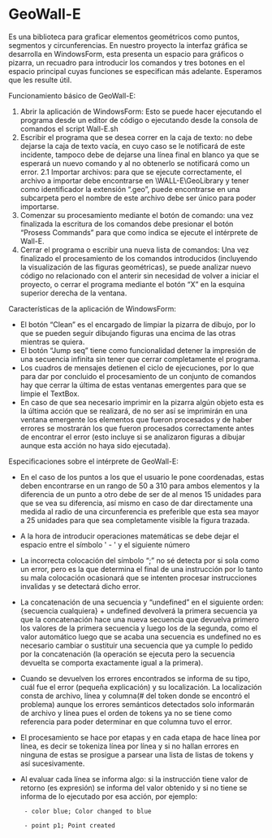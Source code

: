 # GeoWall-E

Es una biblioteca para graficar elementos geométricos como puntos, segmentos y circunferencias. En nuestro proyecto la interfaz gráfica se desarrolla en WindowsForm, esta presenta un espacio para gráficos o pizarra, un recuadro para introducir los comandos y tres botones en el espacio principal cuyas funciones se especifican más adelante. Esperamos que les resulte útil.


Funcionamiento básico de GeoWall-E:
1.	Abrir la aplicación de WindowsForm: Esto se puede hacer ejecutando el programa desde un editor de código o ejecutando desde la consola de comandos el script Wall-E.sh
2.	Escribir el programa que se desea correr en la caja de texto: no debe dejarse la caja de texto vacía, en cuyo caso se le notificará de este incidente, tampoco debe de dejarse una línea final en blanco ya que se esperará un nuevo comando y al no obtenerlo se notificará como un error.
2.1	Importar archivos: para que se ejecute correctamente, el archivo a importar debe encontrarse en \WALL-E\GeoLibrary y tener como identificador la extensión “.geo”, puede encontrarse en una subcarpeta pero el nombre de este archivo debe ser único para poder importarse.
3.	Comenzar su procesamiento mediante el botón de comando: una vez finalizada la escritura de los comandos debe presionar el botón “Prosess Commands” para que como indica se ejecute el intérprete de Wall-E.
4.	Cerrar el programa o escribir una nueva lista de comandos: Una vez finalizado el procesamiento de los comandos introducidos (incluyendo la visualización de las figuras geométricas), se puede analizar nuevo código no relacionado con el anterir sin necesidad de volver a iniciar el proyecto, o cerrar el programa mediante el botón “X” en la esquina superior derecha de la ventana.

Características de la aplicación de WindowsForm:
- El botón “Clean” es el encargado de limpiar la pizarra de dibujo, por lo que se pueden seguir dibujando figuras una encima de las otras mientras se quiera.
- El botón “Jump seq” tiene como funcionalidad detener la impresión de una secuencia infinita sin tener que cerrar completamente el programa.
- Los cuadros de mensajes detienen el ciclo de ejecuciones, por lo que para dar por concluido el procesamiento de un conjunto de comandos hay que cerrar la última de estas ventanas emergentes para que se limpie el TextBox.
- En caso de que sea necesario imprimir en la pizarra algún objeto esta es la última acción que se realizará, de no ser así se imprimirán en una ventana emergente los elementos que fueron procesados y de haber errores se mostrarán los que fueron procesados correctamente antes de encontrar el error (esto incluye si se analizaron figuras a dibujar aunque esta acción no haya sido ejecutada).

Especificaciones sobre el intérprete de GeoWall-E:
- En el caso de los puntos a los que el usuario le pone coordenadas, estas deben encontrarse en un rango de 50 a 310 para ambos elementos y la diferencia de un punto a otro debe de ser de al menos 15 unidades para que se vea su diferencia, así mismo en caso de dar directamente una medida al radio de una circunferencia es preferible que esta sea mayor a 25 unidades para que sea completamente visible la figura trazada.
- A la hora de introducir operaciones matemáticas se debe dejar el espacio entre el símbolo ' - ' y el siguiente número
- La incorrecta colocación del símbolo “;” no sé detecta por si sola como un error, pero es la que determina el final de una instrucción por lo tanto su mala colocación ocasionará que se intenten procesar instrucciones invalidas y se detectará dicho error.
- La concatenación de una secuencia y “undefined” en el siguiente orden: {secuencia cualquiera} + undefined devolverá la primera secuencia ya que la concatenación hace una nueva secuencia que devuelva primero los valores de la primera secuencia y luego los de la segunda, como el valor automático luego que se acaba una secuencia es undefined no es necesario cambiar o sustituir una secuencia que ya cumple lo pedido por la concatenación (la operación se ejecuta pero la secuencia devuelta se comporta exactamente igual a la primera).
- Cuando se devuelven los errores encontrados se informa de su tipo, cuál fue el error (pequeña explicación) y su localización. La localización consta de archivo, línea y columna(# del token donde se encontró el problema) aunque los errores semánticos detectados solo informarán de archivo y línea pues el orden de tokens ya no se tiene como referencia para poder determinar en que columna tuvo el error.
- El procesamiento se hace por etapas y en cada etapa de hace línea por línea, es decir se tokeniza línea por línea y si no hallan errores en ninguna de estas se prosigue a parsear una lista de listas de tokens y así sucesivamente.
- Al evaluar cada línea se informa algo: si la instrucción tiene valor de retorno (es expresión) se informa del valor obtenido y si no tiene se informa de lo ejecutado por esa acción, por ejemplo:
  
       - color blue; Color changed to blue
  
       - point p1; Point created
